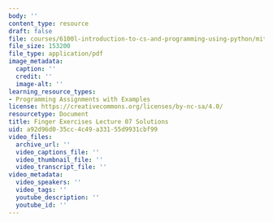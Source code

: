 ```yaml
---
body: ''
content_type: resource
draft: false
file: courses/6100l-introduction-to-cs-and-programming-using-python/mit6_100l_f22_ex07_sol.pdf
file_size: 153200
file_type: application/pdf
image_metadata:
  caption: ''
  credit: ''
  image-alt: ''
learning_resource_types:
- Programming Assignments with Examples
license: https://creativecommons.org/licenses/by-nc-sa/4.0/
resourcetype: Document
title: Finger Exercises Lecture 07 Solutions
uid: a92d96d0-35cc-4c49-a331-55d9931cbf99
video_files:
  archive_url: ''
  video_captions_file: ''
  video_thumbnail_file: ''
  video_transcript_file: ''
video_metadata:
  video_speakers: ''
  video_tags: ''
  youtube_description: ''
  youtube_id: ''
---
```

